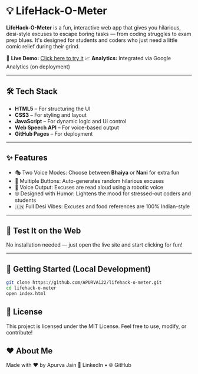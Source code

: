 # 💡 LifeHack-O-Meter

**LifeHack-O-Meter** is a fun, interactive web app that gives you hilarious, desi-style excuses to escape boring tasks — from coding struggles to exam prep blues. It's designed for students and coders who just need a little comic relief during their grind.

🔗 **Live Demo:** [Click here to try it](https://apurva122.github.io/Hack-O-Meter/)
📈 **Analytics:** Integrated via Google Analytics (on deployment)

---

## 🛠️ Tech Stack

- **HTML5** – For structuring the UI  
- **CSS3** – For styling and layout  
- **JavaScript** – For dynamic logic and UI control  
- **Web Speech API** – For voice-based output  
- **GitHub Pages** – For deployment  


---

## ✨ Features

- 🎭 Two Voice Modes: Choose between **Bhaiya** or **Nani** for extra fun  
- 🎲 Multiple Buttons: Auto-generates random hilarious excuses  
- 💬 Voice Output: Excuses are read aloud using a robotic voice  
- 🤓 Designed with Humor: Lightens the mood for stressed-out coders and students  
- 🇮🇳 Full Desi Vibes: Excuses and food references are 100% Indian-style

---

## 🧪 Test It on the Web

No installation needed — just open the live site and start clicking for fun!

---

## 🚀 Getting Started (Local Development)

```bash
git clone https://github.com/APURVA122/lifehack-o-meter.git
cd lifehack-o-meter
open index.html
```
## 📄 License
This project is licensed under the MIT License.
Feel free to use, modify, or contribute!

## ❤️ About Me
Made with ❤️ by Apurva Jain
🔗 LinkedIn • 🌐 GitHub
